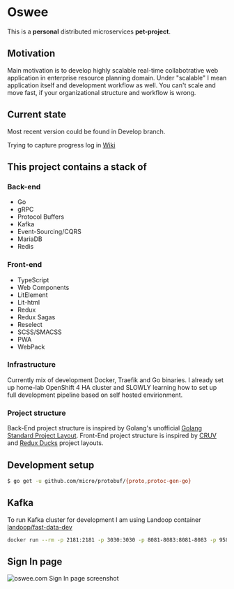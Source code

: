 # Oswee

This is a **personal** distributed microservices **pet-project**.

## Motivation

Main motivation is to develop highly scalable real-time collabotrative web application in enterprise resource planning domain.
Under "scalable" I mean application itself and development workflow as well. You can't scale and move fast, if your organizational structure and workflow is wrong.

## Current state

Most recent version could be found in Develop branch.

Trying to capture progress log in [Wiki](https://github.com/oswee/public-web/wiki/Log)

## This project contains a stack of

### Back-end

- Go
- gRPC
- Protocol Buffers
- Kafka
- Event-Sourcing/CQRS
- MariaDB
- Redis

### Front-end

- TypeScript
- Web Components
- LitElement
- Lit-html
- Redux
- Redux Sagas
- Reselect
- SCSS/SMACSS
- PWA
- WebPack

### Infrastructure

Currently mix of development Docker, Traefik and Go binaries.
I already set up home-lab OpenShift 4 HA cluster and SLOWLY learning how to set up full development pipeline based on self hosted envirionment.

### Project structure

Back-End project structure is inspired by Golang's unofficial [Golang Standard Project Layout](https://github.com/golang-standards/project-layout).
Front-End project structure is inspired by [CRUV](https://frontarm.com/james-k-nelson/react-cruv/) and [Redux Ducks](https://github.com/erikras/ducks-modular-redux) project layouts.

## Development setup

```sh
$ go get -u github.com/micro/protobuf/{proto,protoc-gen-go}
```

## Kafka

To run Kafka cluster for development I am using Landoop container
[landoop/fast-data-dev](https://hub.docker.com/r/landoop/fast-data-dev)

```sh
docker run --rm -p 2181:2181 -p 3030:3030 -p 8081-8083:8081-8083 -p 9581-9585:9581-9585 -p 9092:9092 -e ADV_HOST=192.168.67.2 landoop/fast-data-dev:latest
```

## Sign In page

![oswee.com Sign In page screenshot](https://raw.githubusercontent.com/oswee/public-web/master/assets/sign-in-fullscreen.png)